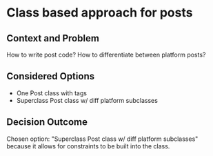 # Class based approach for posts

## Context and Problem

How to write post code?
How to differentiate between platform posts?

## Considered Options

* One Post class with tags
* Superclass Post class w/ diff platform subclasses

## Decision Outcome

Chosen option: "Superclass Post class w/ diff platform subclasses" because it allows for constraints to be built into the class.